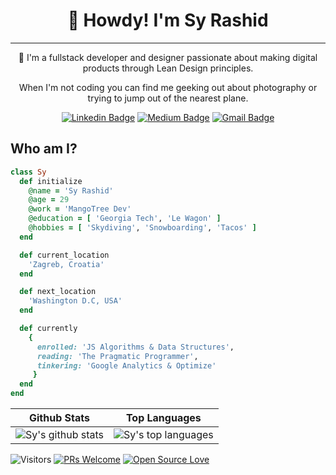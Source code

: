 <h1 align="center">🤠 Howdy! I'm Sy Rashid</h1>

---
<p align="center">
🦄 I'm a fullstack developer and designer passionate about making digital products through Lean Design principles. 
</p>
<p align="center"> 
When I'm not coding you can find me geeking out about photography or trying to jump out of the nearest plane.
</p>

<div align="center">

  [![Linkedin Badge](https://img.shields.io/badge/-syrashid-blue?style=flat-square&logo=Linkedin&logoColor=white&link=https://www.linkedin.com/in/sy-rashid/)](https://www.linkedin.com/in/sy-rashid/)
  [![Medium Badge](https://img.shields.io/badge/-@syrashid-03a57a?style=flat-square&label&logo=Medium&link=https://medium.com/@syrashid/)](https://syrashid.medium.com)
  [![Gmail Badge](https://img.shields.io/badge/-sy@mangotree.dev-c14438?style=flat-square&logo=Gmail&logoColor=white&link=mailto:sy@mangotree.dev)](mailto:sy@mangotree.dev)
</div>



 ## Who am I?
 ```ruby
 class Sy
   def initialize
     @name = 'Sy Rashid'
     @age = 29
     @work = 'MangoTree Dev'
     @education = [ 'Georgia Tech', 'Le Wagon' ]
     @hobbies = [ 'Skydiving', 'Snowboarding', 'Tacos' ]
   end

   def current_location
     'Zagreb, Croatia'
   end

   def next_location
     'Washington D.C, USA'
   end

   def currently
     {
       enrolled: 'JS Algorithms & Data Structures',
       reading: 'The Pragmatic Programmer',
       tinkering: 'Google Analytics & Optimize'
      }
   end
 end
 ```

| Github Stats | Top Languages |
| --- | --- |
| ![Sy's github stats](https://github-readme-stats.vercel.app/api?username=syrashid&show_icons=true&title_color=fff&icon_color=79ff97&text_color=9f9f9f&bg_color=151515&count_private=true) | ![Sy's top languages](https://github-readme-stats.vercel.app/api/top-langs/?username=syrashid&show_icons=true&title_color=fff&icon_color=79ff97&text_color=9f9f9f&bg_color=151515&count_private=true&layout=compact) |




![Visitors](https://visitor-badge.glitch.me/badge?page_id=syrashid.syrashid) [![PRs Welcome](https://img.shields.io/badge/PRs-welcome-brightgreen.svg?style=flat&logo=github)](https://github.com/syrashid) [![Open Source Love](https://badges.frapsoft.com/os/v2/open-source.svg?v=103)](https://github.com/syrashid)
